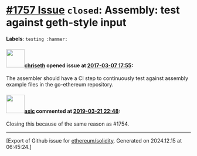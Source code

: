 # [\#1757 Issue](https://github.com/ethereum/solidity/issues/1757) `closed`: Assembly: test against geth-style input
**Labels**: `testing :hammer:`


#### <img src="https://avatars.githubusercontent.com/u/9073706?v=4" width="50">[chriseth](https://github.com/chriseth) opened issue at [2017-03-07 17:55](https://github.com/ethereum/solidity/issues/1757):

The assembler should have a CI step to continuously test against assembly example files in the go-ethereum repository.

#### <img src="https://avatars.githubusercontent.com/u/20340?v=4" width="50">[axic](https://github.com/axic) commented at [2019-03-21 22:48](https://github.com/ethereum/solidity/issues/1757#issuecomment-475431842):

Closing this because of the same reason as #1754.


-------------------------------------------------------------------------------



[Export of Github issue for [ethereum/solidity](https://github.com/ethereum/solidity). Generated on 2024.12.15 at 06:45:24.]

